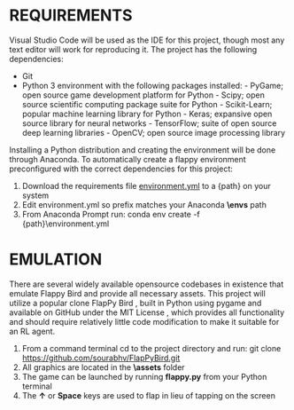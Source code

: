 # REQUIREMENTS
Visual Studio Code will be used as the IDE for this project, though most any text editor will work for reproducing it. The project has the following dependencies:

  -  Git
  -  Python 3 environment with the following packages installed:
    -  PyGame; open source game development platform for Python
    -  Scipy; open source scientific computing package suite for Python
    -  Scikit-Learn; popular machine learning library for Python
    -  Keras; expansive open source library for neural networks
    -  TensorFlow; suite of open source deep learning libraries
    -  OpenCV; open source image processing library

Installing a Python distribution and creating the environment will be done through Anaconda. To automatically create a flappy environment preconfigured with the correct dependencies for this project:

  1.	Download the requirements file [environment.yml](https://raw.githubusercontent.com/WhitneyOnTheWeb/RL-Flappybird/master/environment.yml) to a {path} on your system
  2.	Edit  environment.yml so prefix matches your Anaconda **\envs** path
  3.	From Anaconda Prompt run:
    conda env create -f {path}\environment.yml

# EMULATION
There are several widely available opensource codebases in existence that emulate Flappy Bird and provide all necessary assets. This project will utilize a popular clone FlapPy Bird , built in Python using pygame and available on GitHub under the MIT License , which provides all functionality and should require relatively little code modification to make it suitable for an RL agent.

1.	From a command terminal cd to the project directory and run:
    git clone https://github.com/sourabhv/FlapPyBird.git
2.	All graphics are located in the **\assets** folder
3.	The game can be launched by running **flappy.py** from your Python terminal 
4.	The **↑** or **Space** keys are used to flap in lieu of tapping on the screen
